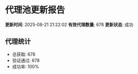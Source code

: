 # 代理池更新报告

**更新时间**: 2025-08-21 21:22:02
**有效代理数量**: 678
**更新状态**:  成功

## 代理统计
- 总获取: 678
- 验证通过: 678
- 成功率: 100%
